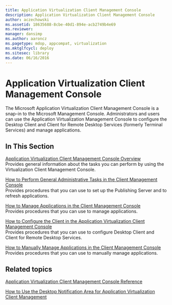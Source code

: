 ```yaml
---
title: Application Virtualization Client Management Console
description: Application Virtualization Client Management Console
author: aczechowski
ms.assetid: 18635688-8cbe-40d1-894e-acb2749b4e69
ms.reviewer: 
manager: dansimp
ms.author: aaroncz
ms.pagetype: mdop, appcompat, virtualization
ms.mktglfcycl: deploy
ms.sitesec: library
ms.date: 06/16/2016
---
```



# Application Virtualization Client Management Console


The Microsoft Application Virtualization Client Management Console is a snap-in to the Microsoft Management Console. Administrators and users can use the Application Virtualization Management Console to configure the Desktop Client and Client for Remote Desktop Services (formerly Terminal Services) and manage applications.

## In This Section


<a href="" id="application-virtualization-client-management-console-overview"></a>[Application Virtualization Client Management Console Overview](application-virtualization-client-management-console-overview.md)  
Provides general information about the tasks you can perform by using the Virtualization Client Management Console.

<a href="" id="how-to-perform-general-administrative-tasks-in-the-client-management-console"></a>[How to Perform General Administrative Tasks in the Client Management Console](how-to-perform-general-administrative-tasks-in-the-client-management-console.md)  
Provides procedures that you can use to set up the Publishing Server and to refresh applications.

<a href="" id="how-to-manage-applications-in-the-client-management-console"></a>[How to Manage Applications in the Client Management Console](how-to-manage-applications-in-the-client-management-console.md)  
Provides procedures that you can use to manage applications.

<a href="" id="how-to-configure-the-client-in-the-application-virtualization-client-management-console"></a>[How to Configure the Client in the Application Virtualization Client Management Console](how-to-configure-the-client-in-the-application-virtualization-client-management-console.md)  
Provides procedures that you can use to configure Desktop Client and Client for Remote Desktop Services.

<a href="" id="how-to-manually-manage-applications-in-the-client-management-console"></a>[How to Manually Manage Applications in the Client Management Console](how-to-manually-manage-applications-in-the-client-management-console.md)  
Provides procedures that you can use to manually manage applications.

## Related topics


[Application Virtualization Client Management Console Reference](application-virtualization-client-management-console-reference.md)

[How to Use the Desktop Notification Area for Application Virtualization Client Management](how-to-use-the-desktop-notification-area-for-application-virtualization-client-management.md)

 

 





